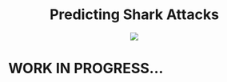 <h1 align="center">Predicting Shark Attacks</h1>

<p align="center">
<img src="https://media.giphy.com/media/3xz2BWgHwMhOQesvRK/giphy.gif">
</p>

# WORK IN PROGRESS...
